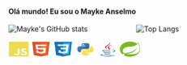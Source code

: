 #### Olá mundo! Eu sou o Mayke Anselmo

<div style="display: flex; justify-content: space-between;">
  <div style="flex: 1;">
    <img src="https://github-readme-stats.vercel.app/api?username=maykeanselmo&show_icons=true&theme=dark" alt="Mayke's GitHub stats">
  </div>
  <div style="flex: 1;">
    <img src="https://github-readme-stats.vercel.app/api/top-langs/?username=maykeanselmo&layout=compact&theme=dark" alt="Top Langs">
  </div>
</div>

<div style="display: inline_block"><br>
  <!-- Seus ícones de linguagens aqui -->
<div>
  <img align="center" alt="Mayke-Js" height="30" width="40" src="https://raw.githubusercontent.com/devicons/devicon/master/icons/javascript/javascript-plain.svg">
  <img align="center" alt="Mayke-HTML" height="30" width="40" src="https://raw.githubusercontent.com/devicons/devicon/master/icons/html5/html5-original.svg" style="display: inline-block;">
  <img align="center" alt="Mayke-CSS" height="30" width="40" src="https://raw.githubusercontent.com/devicons/devicon/master/icons/css3/css3-original.svg" style="display: inline-block;">
  <img align="center" alt="Mayke-Python" height="30" width="40" src="https://raw.githubusercontent.com/devicons/devicon/master/icons/python/python-original.svg" style="display: inline-block;">
  <img align="center" alt="Mayke-Java" height="30" width="40" src="https://raw.githubusercontent.com/devicons/devicon/master/icons/java/java-original.svg" style="display: inline-block;">
  <img align="center" alt="Mayke-SpringBoot" height="30" width="40" src="https://raw.githubusercontent.com/devicons/devicon/master/icons/spring/spring-original.svg" style="display: inline-block;">
</div>

  <!-- Seus ícones de re




<!--
**maykeanselmo/maykeanselmo** is a ✨ _special_ ✨ repository because its `README.md` (this file) appears on your GitHub profile.

Here are some ideas to get you started:

- 🔭 I’m currently working on ...
- 🌱 I’m currently learning ...
- 👯 I’m looking to collaborate on ...
- 🤔 I’m looking for help with ...
- 💬 Ask me about ...
- 📫 How to reach me: ...
- 😄 Pronouns: ...
- ⚡ Fun fact: ...
-->
